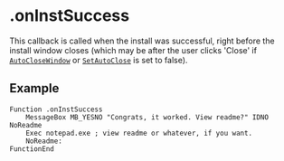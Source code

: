 # .onInstSuccess

This callback is called when the install was successful, right before the install window closes (which may be after the user clicks 'Close' if [`AutoCloseWindow`][1] or [`SetAutoClose`][2] is set to false).

## Example

	Function .onInstSuccess
		MessageBox MB_YESNO "Congrats, it worked. View readme?" IDNO NoReadme
		Exec notepad.exe ; view readme or whatever, if you want.
		NoReadme:
	FunctionEnd

[1]: ../Reference/AutoCloseWindow.md
[2]: ../Reference/SetAutoClose.md
